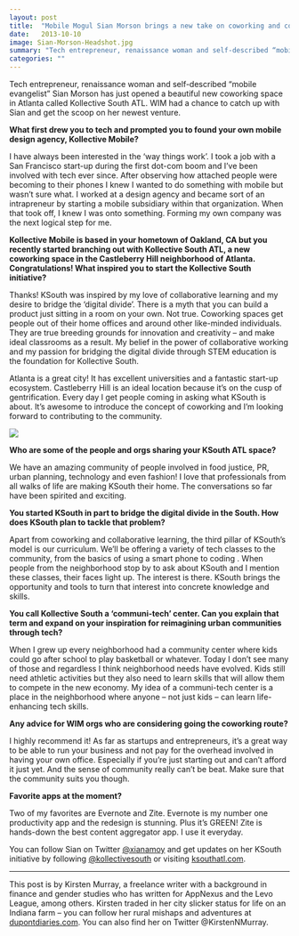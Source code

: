 ```yaml
---
layout: post
title:  "Mobile Mogul Sian Morson brings a new take on coworking and community to Atlanta"
date:   2013-10-10
image: Sian-Morson-Headshot.jpg
summary: "Tech entrepreneur, renaissance woman and self-described “mobile evangelist” Sian Morson has just opened a beautiful new coworking space in Atlanta called Kollective South ATL. WIM had a chance to catch up with Sian and get the scoop on her newest venture."
categories: ""
---
```


Tech entrepreneur, renaissance woman and self-described “mobile evangelist” Sian Morson has just opened a beautiful new coworking space in Atlanta called Kollective South ATL. WIM had a chance to catch up with Sian and get the scoop on her newest venture.

**What first drew you to tech and prompted you to found your own mobile design agency, Kollective Mobile?**

I have always been interested in the ‘way things work’. I took a job with a San Francisco start-up during the first dot-com boom and I’ve been involved with tech ever since. After observing how attached people were becoming to their phones I knew I wanted to do something with mobile but wasn’t sure what. I worked at a design agency and became sort of an intrapreneur by starting a mobile subsidiary within that organization. When that took off, I knew I was onto something. Forming my own company was the next logical step for me.

**Kollective Mobile is based in your hometown of Oakland, CA but you recently started branching out with Kollective South ATL, a new coworking space in the Castleberry Hill neighborhood of Atlanta. Congratulations! What inspired you to start the Kollective South initiative?**

Thanks! KSouth was inspired by my love of collaborative learning and my desire to bridge the ‘digital divide’. There is a myth that you can build a product just sitting in a room on your own. Not true. Coworking spaces get people out of their home offices and around other like-minded individuals. They are true breeding grounds for innovation and creativity – and make ideal classrooms as a result. My belief in the power of collaborative working and my passion for bridging the digital divide through STEM education is the foundation for Kollective South.

Atlanta is a great city! It has excellent universities and a fantastic start-up ecosystem. Castleberry Hill is an ideal location because it’s on the cusp of gentrification. Every day I get people coming in asking what KSouth is about. It’s awesome to introduce the concept of coworking and I’m looking forward to contributing to the community.


<img src="{{ site.baseurl}}/img/blog/Kollective-South-Atlanta-Office.jpg">



**Who are some of the people and orgs sharing your KSouth ATL space?**

We have an amazing community of people involved in food justice, PR, urban planning, technology and even fashion! I love that professionals from all walks of life are making KSouth their home. The conversations so far have been spirited and exciting.

**You started KSouth in part to bridge the digital divide in the South. How does KSouth plan to tackle that problem?**

Apart from coworking and collaborative learning, the third pillar of KSouth’s model is our curriculum.  We’ll be offering a variety of tech classes to the community, from the basics of using a smart phone to coding . When people from the neighborhood stop by to ask about KSouth and I mention these classes, their faces light up. The interest is there. KSouth brings the opportunity and tools to turn that interest into concrete knowledge and skills.

**You call Kollective South a ‘communi-tech’ center. Can you explain that term and expand on your inspiration for reimagining urban communities through tech?**

When I grew up every neighborhood had a community center where kids could go after school to play basketball or whatever. Today I don’t see many of those and regardless I think neighborhood needs have evolved. Kids still need athletic activities but they also need to learn skills that will allow them to compete in the new economy. My idea of a communi-tech center is a place in the neighborhood where anyone – not just kids – can learn life-enhancing tech skills.

**Any advice for WIM orgs who are considering going the coworking route?**

I highly recommend it! As far as startups and entrepreneurs, it’s a great way to be able to run your business and not pay for the overhead involved in having your own office. Especially if you’re just starting out and can’t afford it just yet. And the sense of community really can’t be beat. Make sure that the community suits you though.

 **Favorite apps at the moment?**

Two of my favorites are Evernote and Zite. Evernote is my number one productivity app and the redesign is stunning. Plus it’s GREEN! Zite is hands-down the best content aggregator app. I use it everyday.

You can follow Sian on Twitter [@xianamoy](https://twitter.com/xianamoy) and get updates on her KSouth initiative by following [@kollectivesouth](https://twitter.com/kollectivesouth) or visiting [ksouthatl.com](http://ksouthatl.com/).

-----

This post is by Kirsten Murray, a freelance writer with a background in finance and gender studies who has written for AppNexus and the Levo League, among others. Kirsten traded in her city slicker status for life on an Indiana farm – you can follow her rural mishaps and adventures at [dupontdiaries.com](dupontdiaries.com). You can also find her on Twitter @KirstenNMurray.

